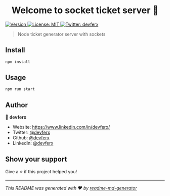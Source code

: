 <h1 align="center">Welcome to socket ticket server 👋</h1>
<p>
  <a href="https://www.npmjs.com/package/socket ticket server" target="_blank">
    <img alt="Version" src="https://img.shields.io/npm/v/socket ticket server.svg">
  </a>
  <a href="#" target="_blank">
    <img alt="License: MIT" src="https://img.shields.io/badge/License-MIT-yellow.svg" />
  </a>
  <a href="https://twitter.com/devferx" target="_blank">
    <img alt="Twitter: devferx" src="https://img.shields.io/twitter/follow/devferx.svg?style=social" />
  </a>
</p>

> Node ticket generator server with sockets

## Install

```sh
npm install
```

## Usage

```sh
npm run start
```

## Author

👤 **devferx**

* Website: https://www.linkedin.com/in/devferx/
* Twitter: [@devferx](https://twitter.com/devferx)
* Github: [@devferx](https://github.com/devferx)
* LinkedIn: [@devferx](https://linkedin.com/in/devferx)

## Show your support

Give a ⭐️ if this project helped you!

***
_This README was generated with ❤️ by [readme-md-generator](https://github.com/kefranabg/readme-md-generator)_